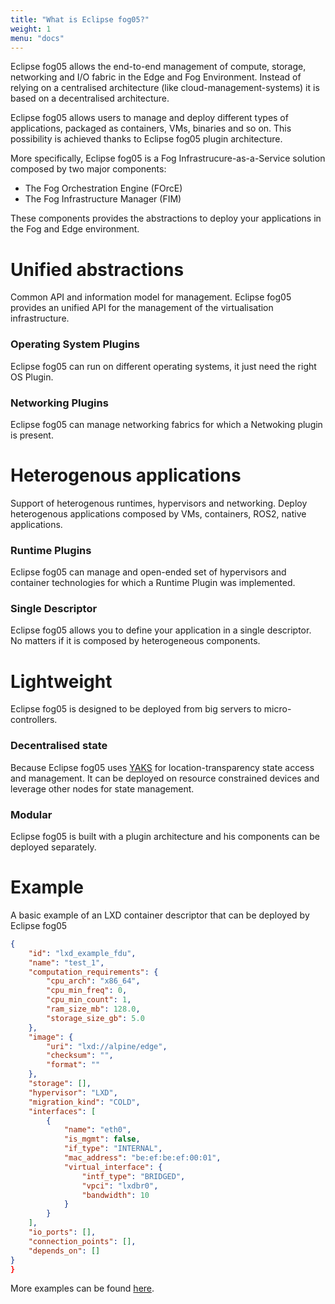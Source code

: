 ```yaml
---
title: "What is Eclipse fog05?"
weight: 1
menu: "docs"
---
```



Eclipse fog05 allows the end-to-end management of compute, storage,
networking and I/O fabric in the Edge and Fog Environment.
Instead of relying on a centralised architecture (like cloud-management-systems)
it is based on a decentralised architecture.

Eclipse fog05 allows users to manage and deploy different types of applications,
packaged as containers, VMs, binaries and so on. This possibility is achieved
thanks to Eclipse fog05 plugin architecture.


More specifically, Eclipse fog05 is a Fog Infrastrucure-as-a-Service solution
composed by two major components:

* The Fog Orchestration Engine (FOrcE)
* The Fog Infrastructure Manager (FIM)

These components provides the abstractions to deploy your applications in the
Fog and Edge environment.

# Unified abstractions

Common API and information model for management.
Eclipse fog05 provides an unified API for the management of the virtualisation infrastructure.

### Operating System Plugins
Eclipse fog05 can run on different operating systems, it just need the
right OS Plugin.


### Networking Plugins
Eclipse fog05 can manage networking fabrics for which a Netwoking plugin is
present.

# Heterogenous applications

Support of heterogenous runtimes, hypervisors and networking.
Deploy heterogenous applications composed by VMs, containers, ROS2, native applications.


### Runtime Plugins
Eclipse fog05 can manage and open-ended set of hypervisors and container
technologies for which a Runtime Plugin was implemented.

### Single Descriptor
Eclipse fog05 allows you to define your application in a single descriptor.
No matters if it is composed by heterogeneous components.


# Lightweight

Eclipse fog05 is designed to be deployed from big servers to micro-controllers.

### Decentralised state

Because Eclipse fog05 uses [YAKS](http://www.yaks.is/) for location-transparency state access and management.
It can be deployed on resource constrained devices and leverage other nodes for state management.

### Modular

Eclipse fog05 is built with a plugin architecture and his components can be deployed separately.

# Example

A basic example of an LXD container descriptor that can be deployed by Eclipse fog05

```json
{
    "id": "lxd_example_fdu",
    "name": "test_1",
    "computation_requirements": {
        "cpu_arch": "x86_64",
        "cpu_min_freq": 0,
        "cpu_min_count": 1,
        "ram_size_mb": 128.0,
        "storage_size_gb": 5.0
    },
    "image": {
        "uri": "lxd://alpine/edge",
        "checksum": "",
        "format": ""
    },
    "storage": [],
    "hypervisor": "LXD",
    "migration_kind": "COLD",
    "interfaces": [
        {
            "name": "eth0",
            "is_mgmt": false,
            "if_type": "INTERNAL",
            "mac_address": "be:ef:be:ef:00:01",
            "virtual_interface": {
                "intf_type": "BRIDGED",
                "vpci": "lxdbr0",
                "bandwidth": 10
            }
        }
    ],
    "io_ports": [],
    "connection_points": [],
    "depends_on": []
}
}
```

More examples can be found [here](https://github.com/atolab/fog05_demo).

